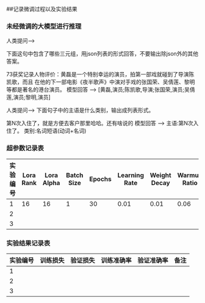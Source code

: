 ##记录微调过程以及实验结果


### 未经微调的大模型进行推理

人类提问--> 

下面这句中包含了哪些三元组，用json列表的形式回答，不要输出除json外的其他答案。

73获奖记录人物评价：黄磊是一个特别幸运的演员，拍第一部戏就碰到了导演陈凯歌，而且
在他的下一部电影《夜半歌声》中演对手戏的张国荣、吴倩莲、黎明等都是著名的港台演员。
模型回答 --> [黄磊,演员;陈凯歌,导演;张国荣,演员;吴倩莲,演员;黎明,演员]

人类提问--> 下面句子中的主语是什么类别，输出成列表形式。

第N次入住了，就是方便去客户那里哈哈。还有啥说的
模型回答 --> 主语:第N次入住了。
类别:名词短语(动词+名词)


### 超参数记录表

| 实验编号 | Lora Rank | Lora Alpha | Batch Size | Epochs | Learning Rate | Weight Decay | Warmup Ratio |
|---------|-----------|------------|------------|--------|---------------|--------------|--|
| 1 | 16        | 16         | 1          | 30     | 0.01          | 0.01         | 0.06 |
| 2 |           |            |            |        |               |              |  |
| 3 |           |            |            |        |               |              |  |


### 实验结果记录表

| 实验编号 | 训练损失 | 验证损失 | 训练准确率 | 验证准确率 | 备注 |
|---------|---------|---------|-----------|-----------|--|
| 1 | | | | |  |
| 2 | | | | |  |
| 3 | | | | |  |